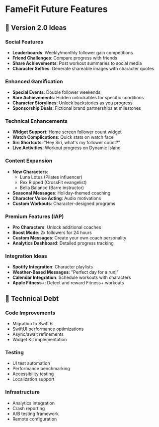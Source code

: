 # FameFit Future Features

## 🚀 Version 2.0 Ideas

### Social Features

- **Leaderboards**: Weekly/monthly follower gain competitions
- **Friend Challenges**: Compare progress with friends
- **Share Achievements**: Post workout summaries to social media
- **Character Selfies**: Generate shareable images with character quotes

### Enhanced Gamification

- **Special Events**: Double follower weekends
- **Rare Achievements**: Hidden unlockables for specific conditions
- **Character Storylines**: Unlock backstories as you progress
- **Sponsorship Deals**: Fictional brand partnerships at milestones

### Technical Enhancements

- **Widget Support**: Home screen follower count widget
- **Watch Complications**: Quick stats on watch face
- **Siri Shortcuts**: "Hey Siri, what's my follower count?"
- **Live Activities**: Workout progress on Dynamic Island

### Content Expansion

- **New Characters**:
  - Luna Lotus (Pilates influencer)
  - Rex Ripped (CrossFit evangelist)
  - Bella Balance (Barre instructor)
- **Seasonal Messages**: Holiday-themed coaching
- **Character Voice Acting**: Audio motivations
- **Custom Workouts**: Character-designed programs

### Premium Features (IAP)

- **Pro Characters**: Unlock additional coaches
- **Boost Mode**: 2x followers for 24 hours
- **Custom Messages**: Create your own coach personality
- **Analytics Dashboard**: Detailed progress tracking

### Integration Ideas

- **Spotify Integration**: Character playlists
- **Weather-Based Messages**: "Perfect day for a run!"
- **Calendar Integration**: Schedule workouts with characters
- **Apple Fitness+**: Detect and reward Fitness+ workouts

## 📝 Technical Debt

### Code Improvements

- Migration to Swift 6
- SwiftUI performance optimizations
- Async/await refinements
- Widget Kit implementation

### Testing

- UI test automation
- Performance benchmarking
- Accessibility testing
- Localization support

### Infrastructure

- Analytics integration
- Crash reporting
- A/B testing framework
- Remote configuration
